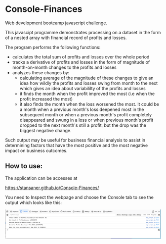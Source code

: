 # Console-Finances
Web development bootcamp javascript challenge.

This javascipt programme demonstrates processing on a dataset
in the form of a nested array with financial record of profits and losses.

The program performs the following functions:

- calculates the total sum of profits and losses over the whole period
- tracks a derivative of profits and losses in the form of magnitude 
  of month-on-month changes to the profits and losses
- analyzes these changes by:
    - calculating average of the magnitude of these changes to give an idea how wildly the profits and losses swing from month to the next which gives an idea about variabililty of the profits and losses
    - it finds the month when the profit improved the most (i.e when the profit increased the most)
    - it also finds the month when the loss worsened the most. It could be a month when a previous month's loss deepened most in the subsequent month or when a previous month's profit completely disappeared and swung in a loss or when previous month's profit dropped to the next month's still a profit, but the drop was the biggest negative change.

Such output may be useful for business financial analysis to assist in determining factors that have the most positive and the most negative impact on business outcomes.

## How to use:

The application can be accesses at 

https://stansaner.github.io/Console-Finances/

You need to Inspect the webpage and choose the Console tab to see the output which looks like this:

<img src="./App_output_screenshot.png" alt="Application output"/>